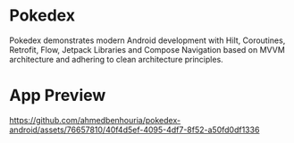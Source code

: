 # Pokedex 
Pokedex demonstrates modern Android development with Hilt, Coroutines, Retrofit, Flow, Jetpack Libraries and Compose Navigation based on MVVM architecture and adhering to clean architecture principles.
# App Preview
https://github.com/ahmedbenhouria/pokedex-android/assets/76657810/40f4d5ef-4095-4df7-8f52-a50fd0df1336






